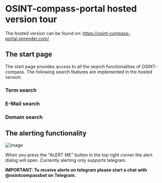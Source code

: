 # OSINT-compass-portal hosted version tour

The hosted version can be found on: https://osint-compass-portal.onrender.com/ .

## The start page

The start page provides access to all the search functionalities of OSINT-compass.
The following search features are implemented in the hosted version:

### Term search



### E-Mail search

### Domain search


## The alerting functionality 

![image](https://user-images.githubusercontent.com/101996103/233840173-5b79e9f8-8f9f-425e-a04d-f0b972a0de21.png)

When you press the "ALERT ME" button in the top right corner the alert dialog will open.
Currently alerting only supports telegram.

**IMPORTANT: To receive alerts on telegram please start a chat with @osintcompassbot on Telegram.**


